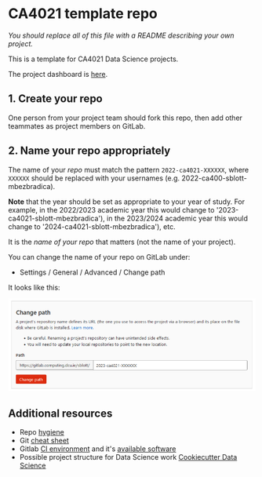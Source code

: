 # CA4021 template repo

*You should replace all of this file with a README describing your own project.*

This is a template for CA4021 Data Science projects.

The project dashboard is [here](https://projects.computing.dcu.ie/project.html?module=ca4021).


## 1. Create your repo

One person from your project team should fork this repo, then add other teammates as project members on GitLab.

## 2. Name your repo appropriately

The name of your *repo* must match the pattern `2022-ca4021-XXXXXX`, where `XXXXXX` should be replaced with your usernames (e.g. 2022-ca400-sblott-mbezbradica).

**Note** that the year should be set as appropriate to your year of study. For example, in the 2022/2023 academic year this would change to '2023-ca4021-sblott-mbezbradica'), in the 2023/2024 academic year this would change to '2024-ca4021-sblott-mbezbradica'), etc.

It is the *name of your repo* that matters (not the name of your project).

You can change the name of your repo on GitLab under:
- Settings / General / Advanced / Change path

It looks like this:

![change-repo-path](repo-change-path.png "Change repo path.")

## Additional resources

- Repo [hygiene](https://gitlab.computing.dcu.ie/sblott/local-gitlab-documentation/blob/master/repo-hygiene.md)
- Git [cheat sheet](https://gitlab.computing.dcu.ie/sblott/local-gitlab-documentation/blob/master/cheat-sheet.md)
- Gitlab [CI environment](https://gitlab.computing.dcu.ie/sblott/docker-ci-environment) and it's [available software](https://gitlab.computing.dcu.ie/sblott/docker-ci-environment/blob/master/Dockerfile)
- Possible project structure for Data Science work [Cookiecutter Data Science](https://drivendata.github.io/cookiecutter-data-science/)
